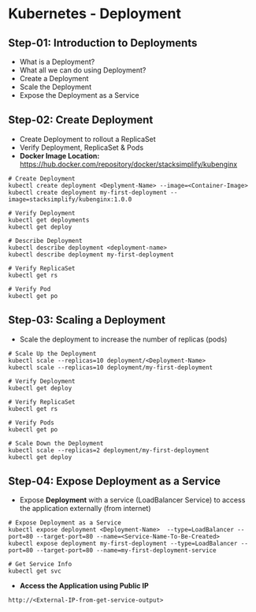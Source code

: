 # Kubernetes - Deployment

## Step-01: Introduction to Deployments
- What is a Deployment?
- What all we can do using Deployment?
- Create a Deployment
- Scale the Deployment
- Expose the Deployment as a Service

## Step-02: Create Deployment
- Create Deployment to rollout a ReplicaSet
- Verify Deployment, ReplicaSet & Pods
- **Docker Image Location:** https://hub.docker.com/repository/docker/stacksimplify/kubenginx
```
# Create Deployment
kubectl create deployment <Deplyment-Name> --image=<Container-Image>
kubectl create deployment my-first-deployment --image=stacksimplify/kubenginx:1.0.0 

# Verify Deployment
kubectl get deployments
kubectl get deploy 

# Describe Deployment
kubectl describe deployment <deployment-name>
kubectl describe deployment my-first-deployment

# Verify ReplicaSet
kubectl get rs

# Verify Pod
kubectl get po
```
## Step-03: Scaling a Deployment
- Scale the deployment to increase the number of replicas (pods)
```
# Scale Up the Deployment
kubectl scale --replicas=10 deployment/<Deployment-Name>
kubectl scale --replicas=10 deployment/my-first-deployment 

# Verify Deployment
kubectl get deploy

# Verify ReplicaSet
kubectl get rs

# Verify Pods
kubectl get po

# Scale Down the Deployment
kubectl scale --replicas=2 deployment/my-first-deployment 
kubectl get deploy
```

## Step-04: Expose Deployment as a Service
- Expose **Deployment** with a service (LoadBalancer Service) to access the application externally (from internet)
```
# Expose Deployment as a Service
kubectl expose deployment <Deployment-Name>  --type=LoadBalancer --port=80 --target-port=80 --name=<Service-Name-To-Be-Created>
kubectl expose deployment my-first-deployment --type=LoadBalancer --port=80 --target-port=80 --name=my-first-deployment-service

# Get Service Info
kubectl get svc

```
- **Access the Application using Public IP**
```
http://<External-IP-from-get-service-output>
```
